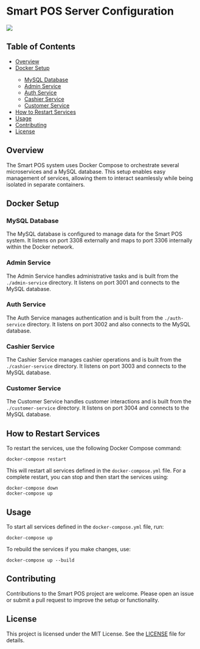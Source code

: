 <body>
    <h1>Smart POS Server Configuration</h1>

<img src = "https://github.com/user-attachments/assets/21476550-9936-4b9c-81f6-f26e5857f97c" />

 <h2>Table of Contents</h2>
 <ul>
     <li><a href="#overview">Overview</a></li>
     <li><a href="#docker-setup">Docker Setup</a></li>
     <ul>
         <li><a href="#mysql-database">MySQL Database</a></li>
         <li><a href="#admin-service">Admin Service</a></li>
         <li><a href="#auth-service">Auth Service</a></li>
         <li><a href="#cashier-service">Cashier Service</a></li>
         <li><a href="#customer-service">Customer Service</a></li>
     </ul>
     <li><a href="#how-to-restart-services">How to Restart Services</a></li>
     <li><a href="#usage">Usage</a></li>
     <li><a href="#contributing">Contributing</a></li>
     <li><a href="#license">License</a></li>
 </ul>

 <h2 id="overview">Overview</h2>
 <p>The Smart POS system uses Docker Compose to orchestrate several microservices and a MySQL database. This setup enables easy management of services, allowing them to interact seamlessly while being isolated in separate containers.</p>

 <h2 id="docker-setup">Docker Setup</h2>

 <h3 id="mysql-database">MySQL Database</h3>
 <p>The MySQL database is configured to manage data for the Smart POS system. It listens on port 3308 externally and maps to port 3306 internally within the Docker network.</p>

 <h3 id="admin-service">Admin Service</h3>
 <p>The Admin Service handles administrative tasks and is built from the <code>./admin-service</code> directory. It listens on port 3001 and connects to the MySQL database.</p>

 <h3 id="auth-service">Auth Service</h3>
 <p>The Auth Service manages authentication and is built from the <code>./auth-service</code> directory. It listens on port 3002 and also connects to the MySQL database.</p>

 <h3 id="cashier-service">Cashier Service</h3>
 <p>The Cashier Service manages cashier operations and is built from the <code>./cashier-service</code> directory. It listens on port 3003 and connects to the MySQL database.</p>

 <h3 id="customer-service">Customer Service</h3>
 <p>The Customer Service handles customer interactions and is built from the <code>./customer-service</code> directory. It listens on port 3004 and connects to the MySQL database.</p>

 <h2 id="how-to-restart-services">How to Restart Services</h2>
 <p>To restart the services, use the following Docker Compose command:</p>
 <pre><code>docker-compose restart</code></pre>
 <p>This will restart all services defined in the <code>docker-compose.yml</code> file. For a complete restart, you can stop and then start the services using:</p>
 <pre><code>docker-compose down
docker-compose up</code></pre>

 <h2 id="usage">Usage</h2>
 <p>To start all services defined in the <code>docker-compose.yml</code> file, run:</p>
 <pre><code>docker-compose up</code></pre>
 <p>To rebuild the services if you make changes, use:</p>
 <pre><code>docker-compose up --build</code></pre>

 <h2 id="contributing">Contributing</h2>
 <p>Contributions to the Smart POS project are welcome. Please open an issue or submit a pull request to improve the setup or functionality.</p>

 <h2 id="license">License</h2>
 <p>This project is licensed under the MIT License. See the <a href="LICENSE">LICENSE</a> file for details.</p>
</body>
